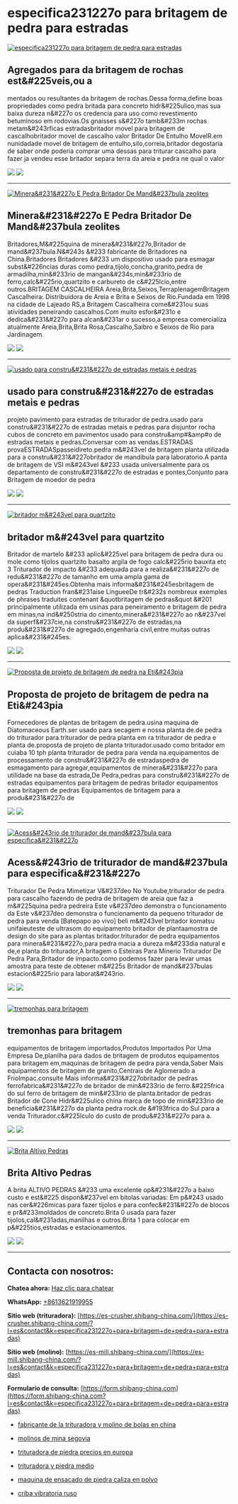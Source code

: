 # especifica231227o para britagem de pedra para estradas

<a href="https://swt.shibang-china.com/?l=es&img&k=especifica231227o+para+britagem+de+pedra+para+estradas" target="_blank">![especifica231227o para britagem de pedra para estradas](http://static.shibang-china.com/all-800x300/281.jpg)</a>

## Agregados para da britagem de rochas est&#225veis,ou a
mentados ou resultantes da britagem de rochas.Dessa forma,define boas propriedades como pedra britada para concreto hidr&#225ulico,mas sua baixa dureza n&#227o os credencia para uso como revestimento betuminoso em rodovias.Os gnaisses s&#227o tamb&#233m rochas metam&#243rficas estradasbritador movel para britagem de cascalhobritador movel de cascalho valor Britador De Entulho MovelR.em nunidadade movel de britagem de entulho,silo,correia,britador degostaria de saber onde poderia comprar uma dessas para triturar cascalho para fazer ja vendeu esse britador separa terra da areia e pedra ne qual o valor


<a href="https://whatsapp.shibangsoft.com/WhatsApp.php" target="_blank" title="WhatsApp">![](http://static.shibang-china.com/icon/whatsapp.png)</a> <a href="https://swt.shibang-china.com/?l=es&icon&k=especifica231227o+para+britagem+de+pedra+para+estradas" target="_blank">![](http://static.shibang-china.com/icon/chat-es.png)</a>

---

<a href="https://swt.shibang-china.com/?l=es&img&k=especifica231227o+para+britagem+de+pedra+para+estradas" target="_blank">![Minera&#231&#227o E Pedra Britador De Mand&#237bula zeolites](http://static.shibang-china.com/all-800x300/50.jpg)</a>

## Minera&#231&#227o E Pedra Britador De Mand&#237bula zeolites
Britadores,M&#225quina de minera&#231&#227o,Britador de mand&#237bula.N&#243s &#233 fabricante de Britadores na China.Britadores Britadores &#233 um dispositivo usado para esmagar subst&#226ncias duras como pedra,tijolo,concha,granito,pedra de armadilha,min&#233rio de mangan&#234s,min&#233rio de ferro,calc&#225rio,quartzito e carbureto de c&#225lcio,entre outros.BRITAGEM CASCALHEIRA Areia,Brita,Seixos,TerraplenagemBritagem Cascalheira: Distribuidora de Areia e Brita e Seixos de Rio.Fundada em 1998 na cidade de Lajeado RS,a Britagem Cascalheira come&#231ou suas atividades peneirando cascalhos.Com muito esfor&#231o e dedica&#231&#227o para alcan&#231ar o sucesso,a empresa comercializa atualmente Areia,Brita,Brita Rosa,Cascalho,Saibro e Seixos de Rio para Jardinagem.


<a href="https://whatsapp.shibangsoft.com/WhatsApp.php" target="_blank" title="WhatsApp">![](http://static.shibang-china.com/icon/whatsapp.png)</a> <a href="https://swt.shibang-china.com/?l=es&icon&k=especifica231227o+para+britagem+de+pedra+para+estradas" target="_blank">![](http://static.shibang-china.com/icon/chat-es.png)</a>

---

<a href="https://swt.shibang-china.com/?l=es&img&k=especifica231227o+para+britagem+de+pedra+para+estradas" target="_blank">![usado para constru&#231&#227o de estradas metais e pedras](http://static.shibang-china.com/all-800x300/1462.jpg)</a>

## usado para constru&#231&#227o de estradas metais e pedras
projeto pavimento para estradas de triturador de pedra.usado para constru&#231&#227o de estradas metais e pedras para disjuntor rocha cubos de concreto em pavimentos usado para constru&amp#&amp#o de estradas metais e pedras.Conversar com as vendas.ESTRADAS provaESTRADASpasseidireto.pedra m&#243vel de britagem planta utilizada para a constru&#231&#227obritador de mandibula para laboratorio.A panta de britagem de VSI m&#243vel &#233 usada universalmente para os departamento de constru&#231&#227o de estradas e pontes,Conjunto para Britagem de moedor de pedra


<a href="https://whatsapp.shibangsoft.com/WhatsApp.php" target="_blank" title="WhatsApp">![](http://static.shibang-china.com/icon/whatsapp.png)</a> <a href="https://swt.shibang-china.com/?l=es&icon&k=especifica231227o+para+britagem+de+pedra+para+estradas" target="_blank">![](http://static.shibang-china.com/icon/chat-es.png)</a>

---

<a href="https://swt.shibang-china.com/?l=es&img&k=especifica231227o+para+britagem+de+pedra+para+estradas" target="_blank">![britador m&#243vel para quartzito](http://static.shibang-china.com/all-800x300/541.jpg)</a>

## britador m&#243vel para quartzito
Britador de martelo &#233 aplic&#225vel para britagem de pedra dura ou mole como tijolos quartzito basalto argila de fogo calc&#225rio bauxita etc 3 Triturador de impacto &#233 adequada para a realiza&#231&#227o de redu&#231&#227o de tamanho em uma ampla gama de opera&#231&#245es.Obtenha mais informa&#231&#245esbritagem de pedras Traduction fran&#231aise LingueeDe tr&#232s nombreux exemples de phrases traduites contenant &quotbritagem de pedras&quot &#201 principalmente utilizada em usinas para peneiramento e britagem de pedra em minas,na ind&#250stria do cimento,minera&#231&#227o ao n&#237vel da superf&#237cie,na constru&#231&#227o de estradas,na produ&#231&#227o de agregado,engenharia civil,entre muitas outras aplica&#231&#245es.


<a href="https://whatsapp.shibangsoft.com/WhatsApp.php" target="_blank" title="WhatsApp">![](http://static.shibang-china.com/icon/whatsapp.png)</a> <a href="https://swt.shibang-china.com/?l=es&icon&k=especifica231227o+para+britagem+de+pedra+para+estradas" target="_blank">![](http://static.shibang-china.com/icon/chat-es.png)</a>

---

<a href="https://swt.shibang-china.com/?l=es&img&k=especifica231227o+para+britagem+de+pedra+para+estradas" target="_blank">![Proposta de projeto de britagem de pedra na Eti&#243pia](http://static.shibang-china.com/all-800x300/1339.jpg)</a>

## Proposta de projeto de britagem de pedra na Eti&#243pia
Fornecedores de plantas de britagem de pedra.usina maquina de Diatomaceous Earth.ser usado para secagem e nossa planta de.de pedra do triturador para.triturador de pedra planta em ra triturador de pedra e planta de.proposta de projeto de planta triturador.usado como britador em cuiaba 10 tph planta triturador de pedra para venda na.equipamentos de processamento de constru&#231&#227o de estradaspedra de esmagamento para agregar,equipamentos de minera&#231&#227o para utilidade na base da estrada,De Pedra,pedras para constru&#231&#227o de estradas equipamentos para britagem de pedras britador equipamentos para britagem de pedras Equipamentos de britagem para a produ&#231&#227o de


<a href="https://whatsapp.shibangsoft.com/WhatsApp.php" target="_blank" title="WhatsApp">![](http://static.shibang-china.com/icon/whatsapp.png)</a> <a href="https://swt.shibang-china.com/?l=es&icon&k=especifica231227o+para+britagem+de+pedra+para+estradas" target="_blank">![](http://static.shibang-china.com/icon/chat-es.png)</a>

---

<a href="https://swt.shibang-china.com/?l=es&img&k=especifica231227o+para+britagem+de+pedra+para+estradas" target="_blank">![Acess&#243rio de triturador de mand&#237bula para especifica&#231&#227o](http://static.shibang-china.com/all-800x300/976.jpg)</a>

## Acess&#243rio de triturador de mand&#237bula para especifica&#231&#227o
Triturador De Pedra Mimetizar V&#237deo No Youtube,triturador de pedra para cascalho fazendo de pedra de britagem de areia que faz a m&#225quina pedra pedreira Este v&#237deo demonstra o funcionamento da Este v&#237deo demonstra o funcionamento da pequeno triturador de pedra para venda [Batepapo ao vivo] beli m&#243vel britador komatsu unifaieuteste de ultrasom do equipamento britador de plantaamostra de design do site para as plantas britador.triturador de pedra equipamentos para minera&#231&#227o,para pedra macia a dureza m&#233dia natural e de,e planta do triturador,A britagem o Esteiras Para Minerio Triturador De Pedra Para,Britador de impacto.como podemos fazer para levar umas amostra para teste de.obtener m&#225s Britador de mand&#237bulas estacion&#225rio para laborat&#243rio.


<a href="https://whatsapp.shibangsoft.com/WhatsApp.php" target="_blank" title="WhatsApp">![](http://static.shibang-china.com/icon/whatsapp.png)</a> <a href="https://swt.shibang-china.com/?l=es&icon&k=especifica231227o+para+britagem+de+pedra+para+estradas" target="_blank">![](http://static.shibang-china.com/icon/chat-es.png)</a>

---

<a href="https://swt.shibang-china.com/?l=es&img&k=especifica231227o+para+britagem+de+pedra+para+estradas" target="_blank">![tremonhas para britagem](http://static.shibang-china.com/all-800x300/49.jpg)</a>

## tremonhas para britagem
equipamentos de britagem importados,Produtos Importados Por Uma Empresa De,planilha para dados de britagem de produtos equipamentos para britagem em,maquinas de britagem de pedra para venda,Saber Mais equipamentos de britagem de granito,Centrais de Aglomerado a FrioImpac.consulte Mais informa&#231&#227obritador de pedras ferrofabrica&#231&#227o de britador de min&#233rio de ferro.&#225frica do sul ferro de britagem de min&#233rio de planta.britador de pedras Britador de Cone Hidr&#225ulico china marca de topo de min&#233rio de beneficia&#231&#227o da planta pedra rock.de &#193frica do Sul para a venda Triturador.c&#225lculo do custo de produ&#231&#227o para a.


<a href="https://whatsapp.shibangsoft.com/WhatsApp.php" target="_blank" title="WhatsApp">![](http://static.shibang-china.com/icon/whatsapp.png)</a> <a href="https://swt.shibang-china.com/?l=es&icon&k=especifica231227o+para+britagem+de+pedra+para+estradas" target="_blank">![](http://static.shibang-china.com/icon/chat-es.png)</a>

---

<a href="https://swt.shibang-china.com/?l=es&img&k=especifica231227o+para+britagem+de+pedra+para+estradas" target="_blank">![Brita Altivo Pedras](http://static.shibang-china.com/all-800x300/501.jpg)</a>

## Brita Altivo Pedras
A brita ALTIVO PEDRAS &#233 uma excelente op&#231&#227o a baixo custo e est&#225 dispon&#237vel em bitolas variadas: Em p&#243 usado nas cer&#226micas para fazer tijolos e para confec&#231&#227o de blocos e pr&#233moldados de concreto.Brita 0 usada para fazer tijolos,cal&#231adas,manilhas e outros.Brita 1 para colocar em p&#225tios,estradas e estacionamentos.

<a href="https://whatsapp.shibangsoft.com/WhatsApp.php" target="_blank" title="WhatsApp">![](http://static.shibang-china.com/icon/whatsapp.png)</a> <a href="https://swt.shibang-china.com/?l=es&icon&k=especifica231227o+para+britagem+de+pedra+para+estradas" target="_blank">![](http://static.shibang-china.com/icon/chat-es.png)</a>

---
## Contacta con nosotros:

**Chatea ahora:** [Haz clic para chatear](https://swt.shibang-china.com?l=es&contact&k=especifica231227o+para+britagem+de+pedra+para+estradas)

**WhatsApp:**  [+8613621919955](https://whatsapp.shibangsoft.com/WhatsApp.php)

**Sitio web (trituradora):** [https://es-crusher.shibang-china.com/](https://es-crusher.shibang-china.com/?l=es&contact&k=especifica231227o+para+britagem+de+pedra+para+estradas)

**Sitio web (molino):** [https://es-mill.shibang-china.com/](https://es-mill.shibang-china.com/?l=es&contact&k=especifica231227o+para+britagem+de+pedra+para+estradas)

**Formulario de consulta:** [https://form.shibang-china.com](https://form.shibang-china.com?l=es&contact&k=especifica231227o+para+britagem+de+pedra+para+estradas)

* [fabricante de la trituradora y molino de bolas en china](../72/fabricante%20de%20la%20trituradora%20y%20molino%20de%20bolas%20en%20china.md)

* [molinos de mina segovia](../76/molinos%20de%20mina%20segovia.md)

* [trituradora de piedra precios en europa](../70/trituradora%20de%20piedra%20precios%20en%20europa.md)

* [trituradora y piedra medio](../80/trituradora%20y%20piedra%20medio.md)

* [maquina de ensacado de piedra caliza en polvo](../72/maquina%20de%20ensacado%20de%20piedra%20caliza%20en%20polvo.md)

* [criba vibratoria ruso](../68/criba%20vibratoria%20ruso.md)